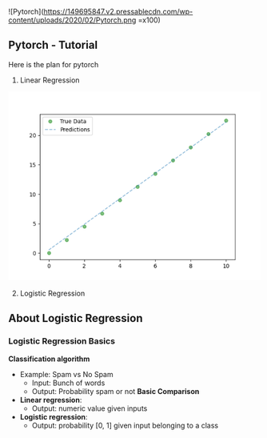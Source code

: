 ![Pytorch](https://149695847.v2.pressablecdn.com/wp-content/uploads/2020/02/Pytorch.png =x100)

## Pytorch - Tutorial

Here is the plan for pytorch
1. Linear Regression

![Linear Regression](img/pytorch_LinearRegression.png)

2. Logistic Regression

## About Logistic Regression
### Logistic Regression Basics
**Classification algorithm**
* Example: Spam vs No Spam
    * Input: Bunch of words
    * Output: Probability spam or not
**Basic Comparison**
* **Linear regression**:
    * Output: numeric value given inputs
* **Logistic regression**:
    * Output: probability [0, 1] given input belonging to a class